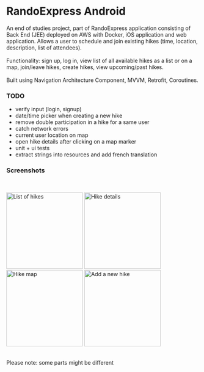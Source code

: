 # RandoExpress Android
An end of studies project, part of RandoExpress application consisting of Back End (JEE) deployed on AWS with Docker, iOS application and web application.
Allows a user to schedule and join existing hikes (time, location, description, list of attendees).<br/><br/>
Functionality: sign up, log in, view list of all available hikes as a list or on a map, join/leave hikes, create hikes, view upcoming/past hikes.
<br/><br/>
Built using Navigation Architecture Component, MVVM, Retrofit, Coroutines.
### TODO
- verify input (login, signup)
- date/time picker when creating a new hike
- remove double participation in a hike for a same user
- catch network errors
- current user location on map
- open hike details after clicking on a map marker
- unit + ui tests
- extract strings into resources and add french translation

### Screenshots
<br/>
<p float="left">
<img src="https://i.imgur.com/lB0GBx9.png" alt="List of hikes" width="200"/>
<img src="https://i.imgur.com/vJFJfHO.png" alt="Hike details" width="200"/>
<img src="https://i.imgur.com/N13xFMo.png" alt="Hike map" width="200"/>
<img src="https://i.imgur.com/AQswCLN.png" alt="Add a new hike" width="200"/>
</p>
<br/>
Please note: some parts might be different
